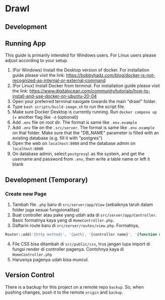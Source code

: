 # Drawl

## Development

## Running App

This guide is primarily intended for Windows users. For Linux users please adjust according to your setup.

1. (For Windows) Install the Desktop version of docker. For installation guide please visit the link: https://bobbyhadz.com/blog/docker-is-not-recognized-as-internal-or-external-command
2. (For Linux) Install Docker from terminal. For installation guide please visit the link: https://www.digitalocean.com/community/tutorials/how-to-install-and-use-docker-on-ubuntu-20-04
3. Open your preferred terminal navigate towards the main "drawl" folder.
4. Type `bash scripts/build-image.sh` to run the script file.
5. Make sure Docker Desktop is currently running. Run `docker compose up` (+ another flag like `-d` (optional))
6. Add `.env` file on root dir. The format is same like `.env.example`
7. Add `.env` file on the `.src/server`. The format is same like `.env.example` on that folder. Make sure that the "DB_NAME" parameter is filled with an existing database (e.g. fill it with "postgres")
8. Open the web on `localhost:8008` and the database admin on `localhost:8080`
9. On database admin, select `postgresql` as the system, and get the username and password from `.env`, then write a table name or left it blank

## Development (Temporary)

### Create new Page

1. Tambah file `.php` baru di `src/server/app/View` (sebaiknya taruh dalam folder juga sesuai fungsionalitas)
2. Buat controller atau pake yang udah ada di `src/server/app/Controller`. Basic formatnya kaya yang di `HomeController.php`.
3. Daftarin route baru di `src/server/routes/view.php`. Formatnya,

```php
Router::add('{http method}', '{path}, '{controller name}', '{function name}', '{middlewares}')
```

4. File CSS bisa ditambah di `src/public/css`, trus jangan lupa import di fungsi render di controller pagenya. Contohnya kaya di `HomeController.php`
5. Harusnya pagenya udah bisa muncul.

## Version Control

There is a backup for this project on a remote repo `backup`.
So, when pushing changes, push it to the remote `origin` and `backup`.
